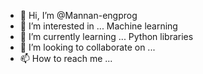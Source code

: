 - 👋 Hi, I’m @Mannan-engprog
- 👀 I’m interested in ... Machine learning
- 🌱 I’m currently learning ... Python libraries
- 💞️ I’m looking to collaborate on ...
- 📫 How to reach me ...

<!---
Mannan-engprog/Mannan-engprog is a ✨ special ✨ repository because its `README.md` (this file) appears on your GitHub profile.
You can click the Preview link to take a look at your changes.
--->
